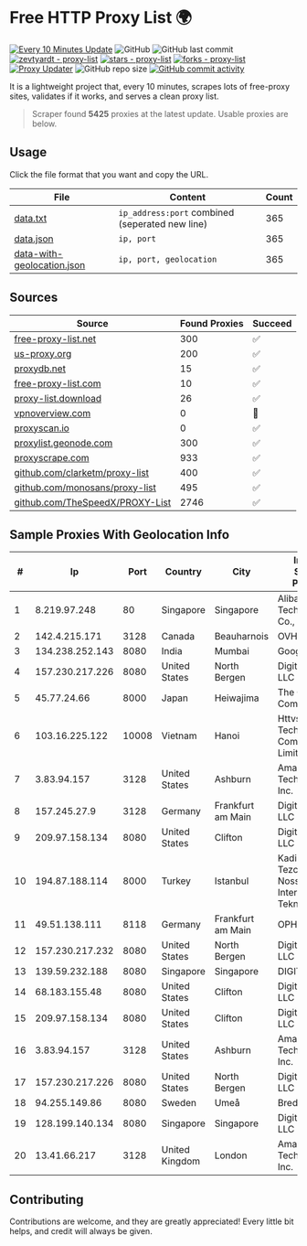 
# Free HTTP Proxy List 🌍

[![Every 10 Minutes Update](https://github.com/mertguvencli/http-proxy-list/actions/workflows/main.yml/badge.svg?branch=main)](https://github.com/mertguvencli/http-proxy-list/actions/workflows/main.yml)
![GitHub](https://img.shields.io/github/license/mertguvencli/http-proxy-list)
![GitHub last commit](https://img.shields.io/github/last-commit/mertguvencli/http-proxy-list)
[![zevtyardt - proxy-list](https://img.shields.io/static/v1?label=zevtyardt&message=proxy-list&color=blue&logo=github)](https://github.com/zevtyardt/proxy-list "Go to GitHub repo")
[![stars - proxy-list](https://img.shields.io/github/stars/zevtyardt/proxy-list?style=social)](https://github.com/zevtyardt/proxy-list)
[![forks - proxy-list](https://img.shields.io/github/forks/zevtyardt/proxy-list?style=social)](https://github.com/zevtyardt/proxy-list)
[![Proxy Updater](https://github.com/zevtyardt/proxy-list/workflows/Proxy%20Updater/badge.svg)](https://github.com/zevtyardt/proxy-list/actions?query=workflow:"Proxy+Updater")
![GitHub repo size](https://img.shields.io/github/repo-size/zevtyardt/proxy-list)
[![GitHub commit activity](https://img.shields.io/github/commit-activity/m/zevtyardt/proxy-list?logo=commits)](https://github.com/zevtyardt/proxy-list/commits/main)

It is a lightweight project that, every 10 minutes, scrapes lots of free-proxy sites, validates if it works, and serves a clean proxy list.

> Scraper found **5425** proxies at the latest update. Usable proxies are below.

## Usage

Click the file format that you want and copy the URL.

|File|Content|Count|
|----|-------|-----|
|[data.txt](https://raw.githubusercontent.com/mertguvencli/http-proxy-list/main/proxy-list/data.txt)|`ip_address:port` combined (seperated new line)|365|
|[data.json](https://raw.githubusercontent.com/mertguvencli/http-proxy-list/main/proxy-list/data.json)|`ip, port`|365|
|[data-with-geolocation.json](https://raw.githubusercontent.com/mertguvencli/http-proxy-list/main/proxy-list/data-with-geolocation.json)|`ip, port, geolocation`|365|

## Sources

|Source|Found Proxies|Succeed|
|------|-------------|-------|
|[free-proxy-list.net](https://free-proxy-list.net)|300|✅|
|[us-proxy.org](https://www.us-proxy.org)|200|✅|
|[proxydb.net](http://proxydb.net)|15|✅|
|[free-proxy-list.com](https://free-proxy-list.com/?page=&port=&type%5B%5D=http&type%5B%5D=https&up_time=0&search=Search)|10|✅|
|[proxy-list.download](https://www.proxy-list.download/HTTP)|26|✅|
|[vpnoverview.com](https://vpnoverview.com/privacy/anonymous-browsing/free-proxy-servers)|0|🚫|
|[proxyscan.io](https://www.proxyscan.io)|0|✅|
|[proxylist.geonode.com](https://proxylist.geonode.com/api/proxy-list?limit=300&page=1&sort_by=lastChecked&sort_type=desc&protocols=http,https)|300|✅|
|[proxyscrape.com](https://api.proxyscrape.com/v2/?request=displayproxies&protocol=http&timeout=10000&country=all&ssl=all&anonymity=all)|933|✅|
|[github.com/clarketm/proxy-list](https://raw.githubusercontent.com/clarketm/proxy-list/master/proxy-list-raw.txt)|400|✅|
|[github.com/monosans/proxy-list](https://raw.githubusercontent.com/monosans/proxy-list/main/proxies/http.txt)|495|✅|
|[github.com/TheSpeedX/PROXY-List](https://raw.githubusercontent.com/TheSpeedX/PROXY-List/master/http.txt)|2746|✅|


## Sample Proxies With Geolocation Info

|#|Ip|Port|Country|City|Internet Service Provider|
|-|--|----|-------|----|-------------------------|
|1|8.219.97.248|80|Singapore|Singapore|Alibaba (US) Technology Co., Ltd.|
|2|142.4.215.171|3128|Canada|Beauharnois|OVH SAS|
|3|134.238.252.143|8080|India|Mumbai|Google LLC|
|4|157.230.217.226|8080|United States|North Bergen|DigitalOcean, LLC|
|5|45.77.24.66|8000|Japan|Heiwajima|The Constant Company|
|6|103.16.225.122|10008|Vietnam|Hanoi|Httvserver Technology Company Limited|
|7|3.83.94.157|3128|United States|Ashburn|Amazon Technologies Inc.|
|8|157.245.27.9|3128|Germany|Frankfurt am Main|DigitalOcean, LLC|
|9|209.97.158.134|8080|United States|Clifton|DigitalOcean, LLC|
|10|194.87.188.114|8000|Turkey|Istanbul|Kadir Huseyin Tezcan Nosspeed Internet Teknolojileri|
|11|49.51.138.111|8118|Germany|Frankfurt am Main|OPHL|
|12|157.230.217.232|8080|United States|North Bergen|DigitalOcean, LLC|
|13|139.59.232.188|8080|Singapore|Singapore|DIGITALOCEAN|
|14|68.183.155.48|8080|United States|Clifton|DigitalOcean, LLC|
|15|209.97.158.134|8080|United States|Clifton|DigitalOcean, LLC|
|16|3.83.94.157|3128|United States|Ashburn|Amazon Technologies Inc.|
|17|157.230.217.226|8080|United States|North Bergen|DigitalOcean, LLC|
|18|94.255.149.86|8080|Sweden|Umeå|Bredband2 AB|
|19|128.199.140.134|8080|Singapore|Singapore|DigitalOcean, LLC|
|20|13.41.66.217|3128|United Kingdom|London|Amazon Technologies Inc.|



## Contributing

Contributions are welcome, and they are greatly appreciated! Every
little bit helps, and credit will always be given.

